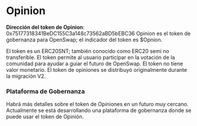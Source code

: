 # Opinion

**Dirección del token de Opinion**: 0x75177318341BeDC155C3a148c73562aBD5bEBC36 Opinion es el token de gobernanza para OpenSwap; el indicador del token es $Opnion.

El token es un ERC20SNT; también conocido como ERC20 semi no transferible. El token permite al usuario participar en la votación de la comunidad para ayudar a guiar el futuro de OpenSwap. El token no tiene valor monetario. El token de opiniones se distribuyó originalmente durante la migración V2.

### Plataforma de Gobernanza&#x20;

Habrá más detalles sobre el token de Opiniones en un futuro muy cercano. Actualmente se está desarrollando una plataforma de gobernanza donde se puede usar el token de Opinión.

